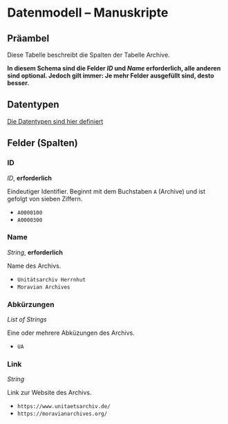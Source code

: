 # Datenmodell – Manuskripte

## Präambel


Diese Tabelle beschreibt die Spalten der Tabelle Archive. 

__In diesem Schema sind die Felder *ID* und *Name* erforderlich, alle anderen sind optional. Jedoch gilt immer: Je mehr Felder ausgefüllt sind, desto besser.__

## Datentypen

[Die Datentypen sind hier definiert](./datentypen.md)



## Felder (Spalten)

### ID
*ID*, **erforderlich**  

Eindeutiger Identifier. Beginnt mit dem Buchstaben `A` (Archive) und ist gefolgt von sieben Ziffern.  
- `A0000100`  
- `A0000300`

### Name
*String*, **erforderlich**

Name des Archivs. 
- `Unitätsarchiv Herrnhut`
- `Moravian Archives`


### Abkürzungen
*List of Strings*

Eine oder mehrere Abküzungen des Archivs.
- `UA`


### Link
*String*

Link zur Website des Archivs.
- `https://www.unitaetsarchiv.de/`
- `https://moravianarchives.org/`
